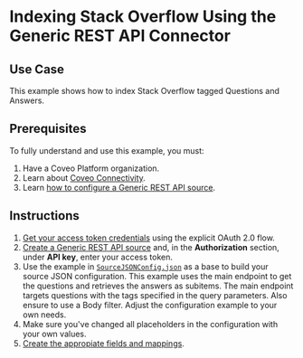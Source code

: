 # Indexing Stack Overflow Using the Generic REST API Connector

## Use Case
This example shows how to index Stack Overflow tagged Questions and Answers.

## Prerequisites
To fully understand and use this example, you must:
1. Have a Coveo Platform organization.
2. Learn about [Coveo Connectivity](https://docs.coveo.com/en/1702/).
3. Learn [how to configure a Generic REST API source](https://docs.coveo.com/en/1896/).

## Instructions
1. [Get your access token credentials](https://api.stackexchange.com/docs/authentication) using the explicit OAuth 2.0 flow.
2. [Create a Generic REST API source](https://docs.coveo.com/en/1896/) and, in the **Authorization** section, under **API key**, enter your access token.
3. Use the example in [`SourceJSONConfig.json`](https://github.com/coveooss/connectivity-library/blob/master/Stackoverflow/SourceJSONConfig.json) as a base to build your source JSON configuration. This example uses the main endpoint to get the questions and retrieves the answers as subitems. The main endpoint targets questions with the tags specified in the query parameters. Also ensure to use a Body filter. Adjust the configuration example to your own needs.
4. Make sure you've changed all placeholders in the configuration with your own values.
5. [Create the appropiate fields and mappings](https://docs.coveo.com/en/1896/#completion).
